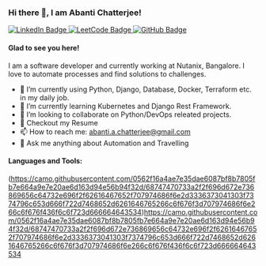 ### Hi there 👋, I am Abanti Chatterjee!
<div id="badges">
  <a href="https://www.linkedin.com/in/abanti-chatterjee-a07870145/">
    <img src="https://img.shields.io/badge/LinkedIn-blue?style=for-the-badge&logo=linkedin&logoColor=white" alt="LinkedIn Badge"/>
  </a>
  <a href="https://leetcode.com/abantiChatterjee/">
    <img src="https://img.shields.io/badge/leetcode-brown?style=for-the-badge&logo=leetcode&logoColor=white" alt="LeetCode Badge"/>
  </a>
  <a href="https://leetcode.com/abantiChatterjee/">
    <img src="https://img.shields.io/badge/github-black?style=for-the-badge&logo=github&logoColor=white" alt="GitHub Badge"/>
  </a>
</div>

<!--
**abanti-personal/abanti-personal** is a ✨ _special_ ✨ repository because its `README.md` (this file) appears on your GitHub profile.
-->

#### Glad to see you here!

I am a software developer and currently working at Nutanix, Bangalore. I love to automate processes and find solutions to challenges.

- 🔭 I’m currently using Python, Django, Database, Docker, Terraform etc. in my daily job.
- 🌱 I’m currently learning Kubernetes and Django Rest Framework.
- 👯 I’m looking to collaborate on Python/DevOps releated projects.
- 📝 Checkout my Resume
- 📫 How to reach me: abanti.a.chatterjee@gmail.com
- 💬 Ask me anything about Automation and Travelling

#### Languages and Tools:
(https://camo.githubusercontent.com/0562f16a4ae7e35dae6087bf8b7805fb7e664a9e7e20ae6d163d94e56b94f32d/68747470733a2f2f696d672e736869656c64732e696f2f62616467652f707974686f6e2d3336373041303f7374796c653d666f722d7468652d6261646765266c6f676f3d707974686f6e266c6f676f436f6c6f723d666664643534)https://camo.githubusercontent.com/0562f16a4ae7e35dae6087bf8b7805fb7e664a9e7e20ae6d163d94e56b94f32d/68747470733a2f2f696d672e736869656c64732e696f2f62616467652f707974686f6e2d3336373041303f7374796c653d666f722d7468652d6261646765266c6f676f3d707974686f6e266c6f676f436f6c6f723d666664643534
